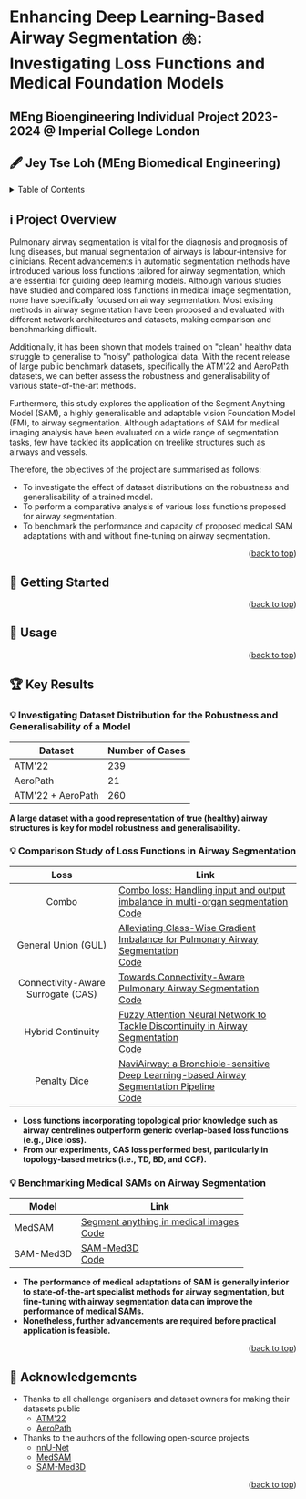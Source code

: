 <a name="readme-top"></a>

# Enhancing Deep Learning-Based Airway Segmentation 🫁: Investigating Loss Functions and Medical Foundation Models 
## MEng Bioengineering Individual Project 2023-2024 @ Imperial College London
## 🖋️ Jey Tse Loh (MEng Biomedical Engineering)

<!-- TABLE OF CONTENTS -->
<details>
  <summary>Table of Contents</summary>
  <ol>
    <li><a href="#abstract">Project Overview</a></li>
    <li><a href="#usage">Usage</a></li>
    <li><a href="results">Results</a></li>
      <ul>
        <li><a href="#datasets">Investigating Dataset Distribution for the Robustness and Generalisability of a Model</a></li>
        <li><a href="#comparison-study">Comparison Study of Loss Functions in Airway Segmentation</a></li>
        <li><a href="#benchmarking">Benchmarking Medical SAMs on Airway Segmentation</a></li>
      </ul>
    </li>
    <li><a href="#acknowledgements">Acknowledgments</a></li>
  </ol>
</details>

<a name="abstract"></a>
## ℹ️ Project Overview
Pulmonary airway segmentation is vital for the diagnosis and prognosis of lung diseases, but manual segmentation of airways is labour-intensive for clinicians. Recent advancements in automatic segmentation methods have introduced various loss functions tailored for airway segmentation, which are essential for guiding deep learning models. Although various studies have studied and compared loss functions in medical image segmentation, none have specifically focused on airway segmentation. Most existing methods in airway segmentation have been proposed and evaluated with different network architectures and datasets, making comparison and benchmarking difficult.

Additionally, it has been shown that models trained on "clean" healthy data struggle to generalise to "noisy" pathological data. With the recent release of large public benchmark datasets, specifically the ATM'22 and AeroPath datasets, we can better assess the robustness and generalisability of various state-of-the-art methods.

Furthermore, this study explores the application of the Segment Anything Model (SAM), a highly generalisable and adaptable vision Foundation Model (FM), to airway segmentation. Although adaptations of SAM for medical imaging analysis have been evaluated on a wide range of segmentation tasks, few have tackled its application on treelike structures such as airways and vessels.

Therefore, the objectives of the project are summarised as follows:
- To investigate the effect of dataset distributions on the robustness and generalisability of a trained model.
- To perform a comparative analysis of various loss functions proposed for airway segmentation.
- To benchmark the performance and capacity of proposed medical SAM adaptations with and without fine-tuning on airway segmentation.

<p align="right">(<a href="#readme-top">back to top</a>)</p>

<a name="getting-started"></a>
## 🚀 Getting Started

<p align="right">(<a href="#readme-top">back to top</a>)</p>

<a name="usage"></a>
## 🔨 Usage

<p align="right">(<a href="#readme-top">back to top</a>)</p>

<a name="results"></a>
## 🏆 Key Results
<a name="datasets"></a>
### 💡 Investigating Dataset Distribution for the Robustness and Generalisability of a Model
| **Dataset**       | **Number of Cases** |
|-------------------|---------------------|
| ATM'22            |         239         |
| AeroPath          |          21         |
| ATM'22 + AeroPath |         260         |

**A large dataset with a good representation of true (healthy) airway structures is key for model robustness and generalisability.**

<a name="comparison-study"></a>
### 💡 Comparison Study of Loss Functions in Airway Segmentation
|              **Loss**              | **Link**                                                                                                                                                                                                                                                                                                                                                                 |
|:----------------------------------:|--------------------------------------------------------------------------------------------------------------------------------------------------------------------------------------------------------------------------------------------------------------------------------------------------------------------------------------------------------------------------|
| Combo                         | [Combo loss: Handling input and output imbalance in multi-organ segmentation]( https://www.sciencedirect.com/science/article/pii/S0895611118305688?casa_token=4Q_znPQXFOgAAAAA:TReCw4sSZPNo-JUaMX1-eY__K7CnIZyBguDEklHBPnvUEuWDr-U9uclwJRZd5HukFX7RnU6f) <br> [Code](https://github.com/MIC-DKFZ/nnUNet/blob/master/nnunetv2)                                                  |
| General Union (GUL)                | [Alleviating Class-Wise Gradient Imbalance for Pulmonary Airway Segmentation](https://ieeexplore.ieee.org/abstract/document/9427208?casa_token=yoN6BvlPSAYAAAAA:vh08xX4dJ4YSconamkm5eC5YciU7J4uYIQAxNrd44RXua2vx6HhSDj4Y5w-dByiPTtlBqxg&amp;amp;amp;amp;amp;amp;amp;amp;amp;amp;amp;amp;signout=success) <br> [Code](https://github.com/haozheng-sjtu/3d-airway-segmentation) |
| Connectivity-Aware Surrogate (CAS) | [Towards Connectivity-Aware Pulmonary Airway Segmentation](https://ieeexplore.ieee.org/document/10283811) <br> [Code](https://github.com/Puzzled-Hui/Connectivity-Aware-Airway-Segmentation)                                                                                                                                                                                  |
| Hybrid Continuity                  | [Fuzzy Attention Neural Network to Tackle Discontinuity in Airway Segmentation](https://ieeexplore.ieee.org/abstract/document/10129972?casa_token=A6SwmZUGnLIAAAAA:YUd1adKp4yrWHD5hdXpb940u51tB-E63AFJ4XV1qDLbx1pO2VbkA6RTB1k0R_ReCszLBS4Y) <br> [Code](https://github.com/Nandayang/FANN-for-airway-segmentation)                                                            |
| Penalty Dice                       | [NaviAirway: a Bronchiole-sensitive Deep Learning-based Airway Segmentation Pipeline](https://arxiv.org/abs/2203.04294) <br> [Code](https://github.com/AntonotnaWang/NaviAirway)                                                                                                                                                                                              |

- **Loss functions incorporating topological prior knowledge such as airway centrelines outperform generic overlap-based loss functions (e.g., Dice loss).**
- **From our experiments, CAS loss performed best, particularly in topology-based metrics (i.e., TD, BD, and CCF).**

<a name="benchmarking"></a>
### 💡 Benchmarking Medical SAMs on Airway Segmentation
| **Model** | **Link** |
|-----------|----------|
| MedSAM    | [Segment anything in medical images](https://www.nature.com/articles/s41467-024-44824-z) <br> [Code](https://github.com/bowang-lab/MedSAM)         |
| SAM-Med3D | [SAM-Med3D](https://arxiv.org/abs/2310.15161) <br> [Code](https://github.com/uni-medical/SAM-Med3D)         |

- **The performance of medical adaptations of SAM is generally inferior to state-of-the-art specialist methods for airway segmentation, but fine-tuning with airway segmentation data can improve the performance of medical SAMs.**
- **Nonetheless, further advancements are required before practical application is feasible.**

<p align="right">(<a href="#readme-top">back to top</a>)</p>

<a name="acknowledgements"></a>
## 🙏 Acknowledgements
- Thanks to all challenge organisers and dataset owners for making their datasets public
  - [ATM'22](https://atm22.grand-challenge.org/)
  - [AeroPath](https://github.com/raidionics/AeroPath)
- Thanks to the authors of the following open-source projects
  - [nnU-Net](https://github.com/MIC-DKFZ/nnUNet)
  - [MedSAM](https://github.com/bowang-lab/MedSAM)
  - [SAM-Med3D](https://github.com/uni-medical/SAM-Med3D)

<p align="right">(<a href="#readme-top">back to top</a>)</p>



